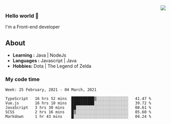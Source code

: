 <img align='right' src="https://github-readme-stats.vercel.app/api?username=jumodada&show_icons=true&theme=vue">

### Hello world 👋

I'm a Front-end developer 
    
## About
-  **Learning :** Java | NodeJs
-  **Languages :** Javascript | Java
-  **Hobbies:** Dota | The Legend of Zelda

### My code time

<!--START_SECTION:waka-->
```text
Week: 25 February, 2021 - 04 March, 2021

TypeScript   16 hrs 52 mins  ██████████▒░░░░░░░░░░░░░░   41.47 % 
Vue.js       16 hrs 10 mins  ██████████░░░░░░░░░░░░░░░   39.72 % 
JavaScript   3 hrs 30 mins   ██░░░░░░░░░░░░░░░░░░░░░░░   08.61 % 
SCSS         2 hrs 16 mins   █▒░░░░░░░░░░░░░░░░░░░░░░░   05.60 % 
Markdown     1 hr 43 mins    █░░░░░░░░░░░░░░░░░░░░░░░░   04.24 % 
```
<!--END_SECTION:waka-->
